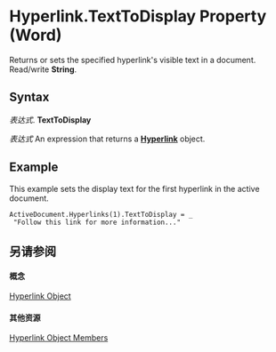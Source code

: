 
# Hyperlink.TextToDisplay Property (Word)

Returns or sets the specified hyperlink's visible text in a document. Read/write  **String**.


## Syntax

 _表达式_. **TextToDisplay**

 _表达式_ An expression that returns a **[Hyperlink](af785a9e-081a-e359-705f-04f490304e2e.md)** object.


## Example

This example sets the display text for the first hyperlink in the active document.


```
ActiveDocument.Hyperlinks(1).TextToDisplay = _ 
 "Follow this link for more information..."
```


## 另请参阅


#### 概念


[Hyperlink Object](af785a9e-081a-e359-705f-04f490304e2e.md)
#### 其他资源


[Hyperlink Object Members](http://msdn.microsoft.com/library/49699791-6b9c-2061-aff7-c9269747ecea%28Office.15%29.aspx)
